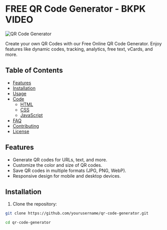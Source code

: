 # FREE QR Code Generator - BKPK VIDEO

![QR Code Generator](https://www.bkpkvideo.com/wp-content/uploads/2024/06/QR-CODE.png)

Create your own QR Codes with our Free Online QR Code Generator. Enjoy features like dynamic codes, tracking, analytics, free text, vCards, and more.

## Table of Contents

- [Features](#features)
- [Installation](#installation)
- [Usage](#usage)
- [Code](#code)
  - [HTML](#html)
  - [CSS](#css)
  - [JavaScript](#javascript)
- [FAQ](#faq)
- [Contributing](#contributing)
- [License](#license)

## Features

- Generate QR codes for URLs, text, and more.
- Customize the color and size of QR codes.
- Save QR codes in multiple formats (JPG, PNG, WebP).
- Responsive design for mobile and desktop devices.

## Installation

1. Clone the repository:

```bash
git clone https://github.com/yourusername/qr-code-generator.git

cd qr-code-generator

